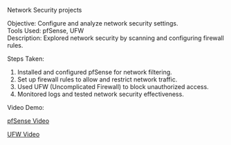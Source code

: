 Network Security projects

Objective: Configure and analyze network security settings.  
Tools Used: pfSense, UFW  
Description: Explored network security by scanning and configuring firewall rules.

Steps Taken:
1. Installed and configured pfSense for network filtering.
2. Set up firewall rules to allow and restrict network traffic.
3. Used UFW (Uncomplicated Firewall) to block unauthorized access.
4. Monitored logs and tested network security effectiveness.


Video Demo:

[pfSense Video](https://www.linkedin.com/posts/itskatieconnect_cybersecurity-socanalyst-firewall-activity-7287446347983577088-j26e) 

[UFW Video](https://www.linkedin.com/posts/itskatieconnect_cybersecurity-networksecurity-firewall-activity-7288171152844165121-Z7Yt)

